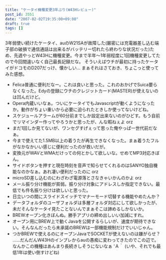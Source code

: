 ```yaml
---
title: "ケータイ機種変更3年ぶり(W43Hレビュー)"
post_id: 3551
date: "2007-02-02T19:35:00+09:00"
draft: true
tags: []
---
```



3年弱使い続けたケータイ、auのW21SAが故障した(厳密には充電器差し込む端子部の破損で通信通話は出来るがバッテリー切れたら終わりな状況だった)ため、先週やっとW43Hに機種変更。今まで半年～1年弱程度に1回機種変更してたので今回間違いなく自己最長記録だな。 そういえばウチが最初に持ったケータイがドコモのD207だっけ、懐かしい… まぁそれはさておき、ちょこっと使ってみた感想。

  * Felica普通に便利だなー。これは良いと思った。これのおかげでSuica要らなくなった。Edyの登録にウチのクレジットカード(MASTER)が使えないのは凹んだけど。
  * Opera内蔵いいなぁ。ついにケータイでもJavascriptが動くようになったか。動作がちょい重いから必要に迫られたときしか使ってないけどね。
  * スケジュールアラームが60分前までしか設定出来ないのがひどす。もう自前でリマインダー作ってやろうかと思ったが、んな暇ねぇよ orz
  * まだ1回しか見てないが、ワンセグすげぇって思った俺やっぱ一世代前だなぁ。
  * 今まで使えてた1.5MB以上の着うたが再生できなくなった。まぁ着うたフルがなかなかいい感じに便利だったのが救いだが。
  * 変換元がWAVとWMAだけっての何とかして欲しいな。せめてMP3対応きぼん。
  * サイドボタンを押すと現在時刻を音声で知らせてくれるのはSANYO独自機能なのかなぁ。あれ凄い便利だったのに orz
  * microSD差し込むのにわざわざ電源落とさなきゃいかんのかよ orz
  * メール振り分け機能が貧弱。振り分け対象にアドレスしか指定できない。最低でも件名振り分けは欲しいと思った。
  * 日立いつの間にスライドスイッチでマナーモード切替する機能やめたんか？
  * データフォルダのユーザフォルダは多層フォルダ対応にして欲しかったが、未だそんなケータイ見たことないんでまぁそこは諦めるしかないか。
  * BREWオープン化きぼんぬ。勝手アプリの締め出しいい加減にすれ。
  * オープン用にBREW上で動くJavaを公開するらしいが、速度が期待できない。そんなんだったら未承諾のBREWは一部機能規制だけでいいじゃん。
  * つかBREWで使えるのにオープンJavaでSOCKETが使えないのは嫌がらせ？
……だんだんW43Hのインプレからauの愚痴に変わってきたのでこの辺で。なんかこの機種はあんまり長続きしそうにないなぁ 'Ａ｀ (いや、それでも最低1年は使い倒すけどね)
